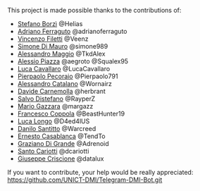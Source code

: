 This project is made possible thanks to the contributions of:

- [Stefano Borzì](https://github.com/Helias) @Helias
- [Adriano Ferraguto](https://github.com/adrianoferraguto) @adrianoferraguto
- [Vincenzo Filetti](https://github.com/veeenz) @Veenz
- [Simone Di Mauro](https://github.com/simone989) @simone989
- [Alessandro Maggio](https://github.com/Tkd-alex) @TkdAlex
- [Alessio Piazza](https://github.com/Squalex95) @aegroto @Squalex95
- [Luca Cavallaro](https://github.com/lucacavallaro) @LucaCavallaro
- [Pierpaolo Pecoraio](https://github.com/Pierpaolo791) @Pierpaolo791
- [Alessandro Catalano](https://github.com/Wornairz) @Wornairz
- [Davide Carnemolla](https://github.com/herbrant) @herbrant
- [Salvo Distefano](https://github.com/RayperZ) @RayperZ
- [Mario Gazzara](https://github.com/gazer99) @margazz
- [Francesco Coppola](https://github.com/BeastHunter19/) @BeastHunter19
- [Luca Longo](https://github.com/D4ed4lUS94) @D4ed4lUS
- [Danilo Santitto](https://github.com/Warcreed) @Warcreed
- [Ernesto Casablanca](https://github.com/TendTo) @TendTo
- [Graziano Di Grande](https://github.com/Drendog) @Adrenoid
- [Santo Cariotti](https://github.com/dcariotti) @dcariotti
- [Giuseppe Criscione](https://github.com/datalux) @datalux

If you want to contribute, your help would be  really appreciated:
https://github.com/UNICT-DMI/Telegram-DMI-Bot.git